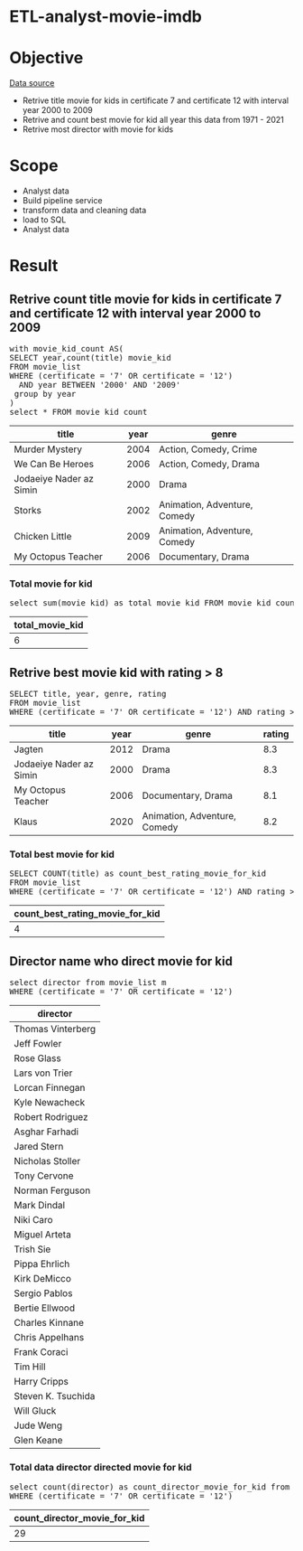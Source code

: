 # ETL-analyst-movie-imdb


# Objective
[Data source](https://www.kaggle.com/datasets/amanbarthwal/imdb-movies-data)

* Retrive title movie for kids in certificate 7 and certificate 12 with interval year 2000 to 2009
* Retrive and count best movie for kid all year this data from 1971 - 2021
* Retrive most director with movie for kids

# Scope
* Analyst data
* Build pipeline service 
* transform data and cleaning data
* load to SQL
* Analyst data

# Result
## **Retrive count title movie for kids in certificate 7 and certificate 12 with interval year 2000 to 2009**
<pre>with movie_kid_count AS(
SELECT year,count(title) movie_kid
FROM movie_list 
WHERE (certificate = '7' OR certificate = '12') 
  AND year BETWEEN '2000' AND '2009'
 group by year
)
select * FROM movie_kid_count </pre>
|title|year|genre|
|-----|----|-----|
|Murder Mystery|2004|Action, Comedy, Crime|
|We Can Be Heroes|2006|Action, Comedy, Drama|
|Jodaeiye Nader az Simin|2000|Drama|
|Storks|2002|Animation, Adventure, Comedy|
|Chicken Little|2009|Animation, Adventure, Comedy|
|My Octopus Teacher|2006|Documentary, Drama|

### Total  movie for kid
<pre>select sum(movie_kid) as total_movie_kid FROM movie_kid_count 
</pre>
|total_movie_kid|
|---------------|
|6|

## Retrive best movie kid with rating > 8
<pre>SELECT title, year, genre, rating
FROM movie_list 
WHERE (certificate = '7' OR certificate = '12') AND rating > 8</pre>
|title|year|genre|rating|
|-----|----|-----|------|
|Jagten|2012|Drama|8.3|
|Jodaeiye Nader az Simin|2000|Drama|8.3|
|My Octopus Teacher|2006|Documentary, Drama|8.1|
|Klaus|2020|Animation, Adventure, Comedy|8.2|

### Total best movie for kid
<pre>SELECT COUNT(title) as count_best_rating_movie_for_kid
FROM movie_list 
WHERE (certificate = '7' OR certificate = '12') AND rating > 8</pre>
|count_best_rating_movie_for_kid|
|-------------------------------|
|4|

## Director name who direct movie for kid
<pre>
select director from movie_list m
WHERE (certificate = '7' OR certificate = '12') 
</pre>
|director|
|--------|
|Thomas Vinterberg|
|Jeff Fowler|
|Rose Glass|
|Lars von Trier|
|Lorcan Finnegan|
|Kyle Newacheck|
|Robert Rodriguez|
|Asghar Farhadi|
|Jared Stern|
|Nicholas Stoller|
|Tony Cervone|
|Norman Ferguson|
|Mark Dindal|
|Niki Caro|
|Miguel Arteta|
|Trish Sie|
|Pippa Ehrlich|
|Kirk DeMicco|
|Sergio Pablos|
|Bertie Ellwood|
|Charles Kinnane|
|Chris Appelhans|
|Frank Coraci|
|Tim Hill|
|Harry Cripps|
|Steven K. Tsuchida|
|Will Gluck|
|Jude Weng|
|Glen Keane|

### Total data director directed movie for kid
<pre>
select count(director) as count_director_movie_for_kid from movie_list 
WHERE (certificate = '7' OR certificate = '12') 
</pre>
|count_director_movie_for_kid|
|----------------------------|
|29|



